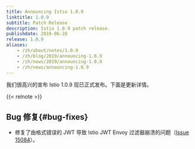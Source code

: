 ```yaml
---
title: Announcing Istio 1.0.9
linktitle: 1.0.9
subtitle: Patch Release
description: Istio 1.0.9 patch release.
publishdate: 2019-06-28
release: 1.0.9
aliases:
    - /zh/about/notes/1.0.9
    - /zh/blog/2019/announcing-1.0.9
    - /zh/news/2019/announcing-1.0.9
    - /zh/news/announcing-1.0.9
---
```


我们很高兴的宣布 Istio 1.0.9 现已正式发布。下面是更新详情。

{{< relnote >}}

## Bug 修复{#bug-fixes}

- 修复了由格式错误的 JWT 导致 Istio JWT Envoy 过滤器崩溃的问题（[Issue 15084](https://github.com/istio/istio/issues/15084)）。
